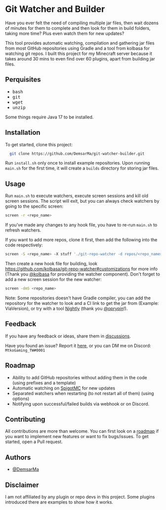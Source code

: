 
# Git Watcher and Builder

Have you ever felt the need of compiling multiple jar files, then wait dozens of minutes for them to complete and then look for them in build folders, taking more time? Plus even watch them for new updates?

This tool provides automatic watching, compilation and gathering jar files from most GitHub repositories using Gradle and a tool from kolbasa for watching git repos. I built this project for my Minecraft server because it takes around 30 mins to even find over 60 plugins, apart from building jar files.



## Perquisites

- <kbd>bash</kbd>
- <kbd>git</kbd>
- <kbd>wget</kbd>
- <kbd>unzip</kbd>

Some things require Java 17 to be installed.
## Installation

To get started, clone this project:

```bash
  git clone https://github.com/DemsarMa/git-watcher-builder.git
```
Run `install.sh` only once to install example repositories.
Upon running `main.sh` for the first time, it will create a `builds` directory for storing jar files.

## Usage

Run `main.sh` to execute watchers, execute screen sessions and kill old screen sessions. The script will exit, but you can always check watchers by going to the specific screen:
```bash
screen -r <repo_name>
```

If you've made any changes to any hook file, you have to re-run `main.sh` to refresh watchers.

If you want to add more repos, clone it first, then add the following into the code respectively:
```bash
screen -S <repo_name> -X stuff './git-repo-watcher -d repos/<repo_name>" -h repos/hooks/<repo_name>^M'
```

Then create a new hook file for building, look https://github.com/kolbasa/git-repo-watcher#customizations for more info (Thank you [@kolbasa](https://github.com/kolbasa) for providing the watcher component). Don't forget to add a new screen session for the new watcher:

```bash
screen -dmS <repo_name>
```

Note: Some repositories doesn't have Gradle compiler, you can add the repository for the watcher to look and a CI link to get the jar from (Example: ViaVersion), or try with a tool [Nightly](https://nightly.link) (thank you [@oprypin](https://github.com/oprypin)!).

## Feedback

If you have any feedback or ideas, share them in [discussions](https://github.com/DemsarMa/git-watcher-builder/discussions).

Have you found an issue? Report it [here](https://github.com/DemsarMa/git-watcher-builder/issues), or you can DM me on Discord: `MtkoGaming_TW#0001`


## Roadmap

- Ability to add GitHub repositories without adding them in the code (using prefixes and a template)
- Automatic watching on [SpigotMC](https://spigotmc.org) for new updates
- Separated watchers when restarting (to not restart all of them) (using options)
- Notifying upon successful/failed builds via webhook or on Discord.
## Contributing

All contributions are more than welcome. You can first look on a [roadmap](https://github.com/DemsarMa/git-watcher-builder#roadmap) if you want to implement new features or want to fix bugs/issues. To get started, open a Pull request.


## Authors

- [@DemsarMa](https://github.com/DemsarMa)

## Disclaimer

I am not affiliated by any plugin or repo devs in this project.
Some plugins introduced there are examples to show how it works.
